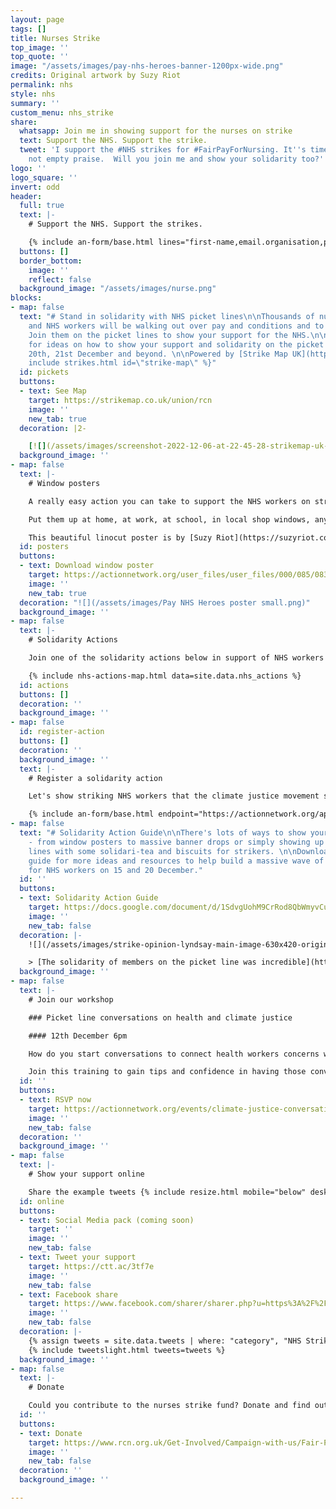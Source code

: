 ```yaml
---
layout: page
tags: []
title: Nurses Strike
top_image: ''
top_quote: ''
image: "/assets/images/pay-nhs-heroes-banner-1200px-wide.png"
credits: Original artwork by Suzy Riot
permalink: nhs
style: nhs
summary: ''
custom_menu: nhs_strike
share:
  whatsapp: Join me in showing support for the nurses on strike
  text: Support the NHS. Support the strike.
  tweet: 'I support the #NHS strikes for #FairPayForNursing. It''s time for a raise
    not empty praise.  Will you join me and show your solidarity too?'
logo: ''
logo_square: ''
invert: odd
header:
  full: true
  text: |-
    # Support the NHS. Support the strikes.

    {% include an-form/base.html lines="first-name,email.organisation,postal-code.submit." endpoint="https://actionnetwork.org/api/v2/petitions/65b32fbe-86ae-4037-8f56-73f5881ec34a/signatures" %}
  buttons: []
  border_bottom:
    image: ''
    reflect: false
  background_image: "/assets/images/nurse.png"
blocks:
- map: false
  text: "# Stand in solidarity with NHS picket lines\n\nThousands of nurses, ambulance
    and NHS workers will be walking out over pay and conditions and to save our NHS.
    Join them on the picket lines to show your support for the NHS.\n\nKeep scrolling
    for ideas on how to show your support and solidarity on the picket lines on 15th,
    20th, 21st December and beyond. \n\nPowered by [Strike Map UK](https://strikemap.co.uk/)\n\n{%
    include strikes.html id=\"strike-map\" %}"
  id: pickets
  buttons:
  - text: See Map
    target: https://strikemap.co.uk/union/rcn
    image: ''
    new_tab: true
  decoration: |2-

    [![](/assets/images/screenshot-2022-12-06-at-22-45-28-strikemap-uk-find-your-nearest-strike.png)](https://strikemap.co.uk/union/rcn "See picket locations")
  background_image: ''
- map: false
  text: |-
    # Window posters

    A really easy action you can take to support the NHS workers on strike is to print off our Pay NHS Heroes A Hero's Wage poster and put it up in your window.

    Put them up at home, at work, at school, in local shop windows, anywhere and everywhere!

    This beautiful linocut poster is by [Suzy Riot](https://suzyriot.com/)
  id: posters
  buttons:
  - text: Download window poster
    target: https://actionnetwork.org/user_files/user_files/000/085/083/original/Pay_NHS_Heroes_poster.png
    image: ''
    new_tab: true
  decoration: "![](/assets/images/Pay NHS Heroes poster small.png)"
  background_image: ''
- map: false
  text: |-
    # Solidarity Actions

    Join one of the solidarity actions below in support of NHS workers on picket lines.  Don't see one where you live? Register one below.

    {% include nhs-actions-map.html data=site.data.nhs_actions %}
  id: actions
  buttons: []
  decoration: ''
  background_image: ''
- map: false
  id: register-action
  buttons: []
  decoration: ''
  background_image: ''
  text: |-
    # Register a solidarity action

    Let's show striking NHS workers that the climate justice movement stands with them with a massive wave of public support and solidarity.   Register your support today and you'll receive resources and support to organise a solidarity action.

    {% include an-form/base.html endpoint="https://actionnetwork.org/api/v2/forms/d917ffed-2525-455e-94e5-afc7cd1be39b/submissions" button="Register" lines="first-name,email.action-title,action-start-date.action-description.map.submit" %}
- map: false
  text: "# Solidarity Action Guide\n\nThere's lots of ways to show your solidarity
    - from window posters to massive banner drops or simply showing up on the picket
    lines with some solidari-tea and biscuits for strikers. \n\nDownload the action
    guide for more ideas and resources to help build a massive wave of public support
    for NHS workers on 15 and 20 December."
  id: ''
  buttons:
  - text: Solidarity Action Guide
    target: https://docs.google.com/document/d/1SdvgUohM9CrRod8QbWmyvCu9yBC4qLeCm7xI0XgxF6U/edit#
    image: ''
    new_tab: false
  decoration: |-
    ![](/assets/images/strike-opinion-lyndsay-main-image-630x420-original-in-activate-oct-file.jpeg)

    > [The solidarity of members on the picket line was incredible](https://www.rcn.org.uk/magazines/Opinion/2022/November/The-solidarity-on-the-NHS-picket-line-was-incredible) (Image: RCN)
  background_image: ''
- map: false
  text: |-
    # Join our workshop

    ### Picket line conversations on health and climate justice

    #### 12th December 6pm

    How do you start conversations to connect health workers concerns with climate justice on the picket line? How do you link the climate crisis with cost of living crisis & the workers' demands? What are the pitfalls to avoid?

    Join this training to gain tips and confidence in having those conversations. This session will pay particular attention to the connections between health and climate justice to support your conversations and show solidarity on the picket lines.
  id: ''
  buttons:
  - text: RSVP now
    target: https://actionnetwork.org/events/climate-justice-conversations-on-the-picket-line-training-nhs-strike-special/
    image: ''
    new_tab: false
  decoration: ''
  background_image: ''
- map: false
  text: |-
    # Show your support online

    Share the example tweets {% include resize.html mobile="below" desktop="on the right" %}
  id: online
  buttons:
  - text: Social Media pack (coming soon)
    target: ''
    image: ''
    new_tab: false
  - text: Tweet your support
    target: https://ctt.ac/3tf7e
    image: ''
    new_tab: false
  - text: Facebook share
    target: https://www.facebook.com/sharer/sharer.php?u=https%3A%2F%2Fdefundclimatechaos.uk%2Fnhs
    image: ''
    new_tab: false
  decoration: |-
    {% assign tweets = site.data.tweets | where: "category", "NHS Strike" | map: "text"  %}
    {% include tweetslight.html tweets=tweets %}
  background_image: ''
- map: false
  text: |-
    # Donate

    Could you contribute to the nurses strike fund? Donate and find out other ways your can support on the Royal College of Nurses Strike Hub
  id: ''
  buttons:
  - text: Donate
    target: https://www.rcn.org.uk/Get-Involved/Campaign-with-us/Fair-Pay-for-Nursing/Strike-hub
    image: ''
    new_tab: false
  decoration: ''
  background_image: ''

---
```

